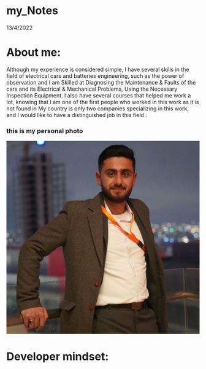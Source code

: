 # my_Notes
13/4/2022
# About me:
Although my experience is considered simple, I have several skills in the field of electrical cars and batteries engineering, such as the power of observation and I am Skilled at Diagnosing the Maintenance & Faults of the cars and its Electrical & Mechanical Problems, Using the Necessary Inspection Equipment. I also have several courses that helped me work a lot, knowing that I am one of the first people who worked in this work as it is not found in My country is only two companies specializing in this work, and I would like to have a distinguished job in this field .

### this is my personal photo 
![my personal photo](./my%20photo/my%20photo.jpg)

# Developer mindset:
